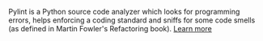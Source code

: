 Pylint is a Python source code analyzer which looks for programming errors, helps enforcing a coding standard and sniffs for some code smells (as defined in Martin Fowler's Refactoring book). [Learn more](https://github.com/PyCQA/pylint)
